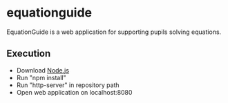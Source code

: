 # equationguide

EquationGuide is a web application for supporting pupils solving equations.

## Execution

* Download [Node.js](https://nodejs.org/en/download/)
* Run "npm install"
* Run "http-server" in repository path
* Open web application on localhost:8080
